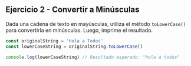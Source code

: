 ## Ejercicio 2 - Convertir a Minúsculas

Dada una cadena de texto en mayúsculas, utiliza el método `toLowerCase()` para convertirla en minúsculas. Luego, imprime el resultado.

```javascript
const originalString = 'Hola a Todos'
const lowerCaseString = originalString.toLowerCase()

console.log(lowerCaseString) // Resultado esperado: "hola a todos"
```
